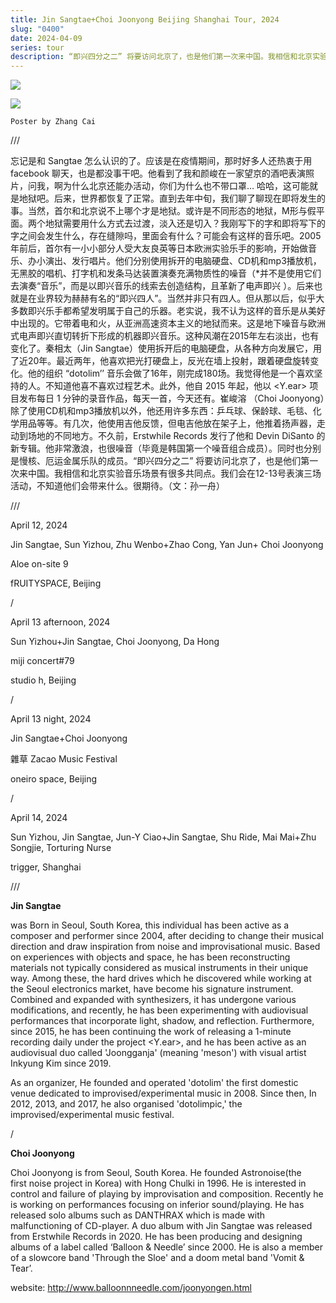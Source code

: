 ```yaml
---
title: Jin Sangtae+Choi Joonyong Beijing Shanghai Tour, 2024
slug: "0400"
date: 2024-04-09
series: tour
description: “即兴四分之二” 将要访问北京了，也是他们第一次来中国。我相信和北京实验音乐场景有很多共同点。我们会在12-13号表演三场活动，不知道他们会带来什么。很期待。
---
```

![](/images/uploads/jin-sangtae-choi-joonyong-china-tour1.jpg)

![](/images/uploads/jin-sangtae-choi-joonyong-china-tour2.jpg)

`Poster by Zhang Cai`

///

忘记是和 Sangtae 怎么认识的了。应该是在疫情期间，那时好多人还热衷于用 facebook 聊天，也是都没事干吧。他看到了我和颜峻在一家望京的酒吧表演照片，问我，啊为什么北京还能办活动，你们为什么也不带口罩… 哈哈，这可能就是地狱吧。后来，世界都恢复了正常。直到去年中旬，我们聊了聊现在即将发生的事。当然，首尔和北京说不上哪个才是地狱。或许是不同形态的地狱，M形与假平面。两个地狱需要用什么方式去过渡，淡入还是切入？我刚写下的字和即将写下的字之间会发生什么，存在缝隙吗，里面会有什么？可能会有这样的音乐吧。2005年前后，首尔有一小小部分人受大友良英等日本欧洲实验乐手的影响，开始做音乐、办小演出、发行唱片。他们分别使用拆开的电脑硬盘、CD机和mp3播放机，无黑胶的唱机、打字机和发条马达装置演奏充满物质性的噪音（*并不是使用它们去演奏“音乐”，而是以即兴音乐的线索去创造结构，且革新了电声即兴 ）。后来也就是在业界较为赫赫有名的“即兴四人”。当然并非只有四人。但从那以后，似乎大多数即兴乐手都希望发明属于自己的乐器。老实说，我不认为这样的音乐是从美好中出现的。它带着电和火，从亚洲高速资本主义的地狱而来。这是地下噪音与欧洲式电声即兴直切转折下形成的机器即兴音乐。这种风潮在2015年左右淡出，也有变化了。秦相太（Jin Sangtae）使用拆开后的电脑硬盘，从各种方向发展它，用了近20年。最近两年，他喜欢把光打硬盘上，反光在墙上投射，跟着硬盘旋转变化。他的组织 “dotolim’’ 音乐会做了16年，刚完成180场。我觉得他是一个喜欢坚持的人。不知道他喜不喜欢过程艺术。此外，他自 2015 年起，他以 <Y.ear> 项目发布每日 1 分钟的录音作品，每天一首，今天还有。崔峻溶 （Choi Joonyong）除了使用CD机和mp3播放机以外，他还用许多东西：乒乓球、保龄球、毛毯、化学用品等等。有几次，他使用吉他反馈，但电吉他放在架子上，他推着扬声器，走动到场地的不同地方。不久前，Erstwhile Records 发行了他和 Devin DiSanto 的新专辑。他非常激浪，也很噪音（毕竟是韩国第一个噪音组合成员）。同时也分别是慢核、厄运金属乐队的成员。“即兴四分之二” 将要访问北京了，也是他们第一次来中国。我相信和北京实验音乐场景有很多共同点。我们会在12-13号表演三场活动，不知道他们会带来什么。很期待。（文：孙一舟）

///

April 12, 2024

Jin Sangtae, Sun Yizhou, Zhu Wenbo+Zhao Cong, Yan Jun+ Choi Joonyong

Aloe on-site 9

fRUITYSPACE, Beijing

/

April 13 afternoon, 2024

Sun Yizhou+Jin Sangtae, Choi Joonyong, Da Hong

miji concert#79

studio h, Beijing

/

April 13 night, 2024

Jin Sangtae+Choi Joonyong

雜草 Zacao Music Festival

oneiro space, Beijing

/

April 14, 2024

Sun Yizhou, Jin Sangtae, Jun-Y Ciao+Jin Sangtae, Shu Ride, Mai Mai+Zhu Songjie, Torturing Nurse

trigger, Shanghai

///

**Jin Sangtae** 

was Born in Seoul, South Korea, this individual has been active as a composer and performer since 2004, after deciding to change their musical direction and draw inspiration from noise and improvisational music. Based on experiences with objects and space, he has been reconstructing materials not typically considered as musical instruments in their unique way. Among these, the hard drives which he discovered while working at the Seoul electronics market, have become his signature instrument. Combined and expanded with synthesizers, it has undergone various modifications, and recently, he has been experimenting with audiovisual performances that incorporate light, shadow, and reflection. Furthermore, since 2015, he has been continuing the work of releasing a 1-minute recording daily under the project <Y.ear>, and he has been active as an audiovisual duo called 'Joongganja' (meaning 'meson') with visual artist Inkyung Kim since 2019.



As an organizer, He founded and operated 'dotolim' the first domestic venue dedicated to improvised/experimental music in 2008. Since then, In 2012, 2013, and 2017, he also organised 'dotolimpic,' the improvised/experimental music festival.

/

**Choi Joonyong**

Choi Joonyong is from Seoul, South Korea. He founded Astronoise(the first noise project in Korea) with Hong Chulki in 1996. He is interested in control and failure of playing by improvisation and composition. Recently he is working on performances focusing on inferior sound/playing. He has released solo albums such as DANTHRAX which is made with malfunctioning of CD-player. A duo album with Jin Sangtae was released from Erstwhile Records in 2020. He has been producing and designing albums of a label called ‘Balloon & Needle’ since 2000. He is also a member of a slowcore band 'Through the Sloe' and a doom metal band 'Vomit & Tear’.

website: http://www.balloonnneedle.com/joonyongen.html
